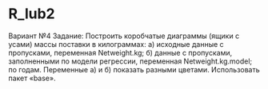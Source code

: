 # R_lub2
Вариант №4
Задание:
Построить коробчатые диаграммы (ящики с усами) массы поставки в килограммах: а) исходные данные с пропусками, переменная Netweight.kg; б) данные с пропусками, заполненными по модели регрессии, переменная Netweight.kg.model; по годам. Переменные а) и б) показать разными цветами. Использовать пакет «base».
